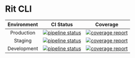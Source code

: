 # Rit CLI

| Environment | CI Status                                                                                                                           | Coverage                                                                                                                               |
|:-----------:|:-----------------------------------------------------------------------------------------------------------------------------------:|:--------------------------------------------------------------------------------------------------------------------------------------:|
| Production  | [![pipeline status](https://gitlab.com/ritproject/cli/badges/master/build.svg)](https://gitlab.com/ritproject/cli/commits/master)   | [![coverage report](https://gitlab.com/ritproject/cli/badges/master/coverage.svg)](https://gitlab.com/ritproject/cli/commits/master)   |
| Staging     | [![pipeline status](https://gitlab.com/ritproject/cli/badges/staging/build.svg)](https://gitlab.com/ritproject/cli/commits/staging) | [![coverage report](https://gitlab.com/ritproject/cli/badges/staging/coverage.svg)](https://gitlab.com/ritproject/cli/commits/staging) |
| Development | [![pipeline status](https://gitlab.com/ritproject/cli/badges/develop/build.svg)](https://gitlab.com/ritproject/cli/commits/develop) | [![coverage report](https://gitlab.com/ritproject/cli/badges/develop/coverage.svg)](https://gitlab.com/ritproject/cli/commits/develop) |
